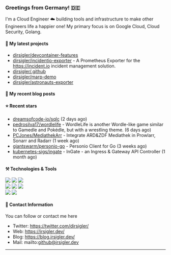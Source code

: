### Greetings from Germany! 🇩🇪

I'm a Cloud Engineer ☁️ building tools and infrastructure to make other Engineers life a happier one!
My primary focus is on Google Cloud, Cloud Security, Golang.

#### 🌱 My latest projects

- [dirsigler/devcontainer-features](https://github.com/dirsigler/devcontainer-features)
- [dirsigler/incidentio-exporter](https://github.com/dirsigler/incidentio-exporter) - A Prometheus Exporter for the https://incident.io incident management solution.
- [dirsigler/.github](https://github.com/dirsigler/.github)
- [dirsigler/marp-demo](https://github.com/dirsigler/marp-demo)
- [dirsigler/astronauts-exporter](https://github.com/dirsigler/astronauts-exporter)

#### 📝 My recent blog posts


#### ⭐ Recent stars

- [dreamsofcode-io/sqlc](https://github.com/dreamsofcode-io/sqlc) (2 days ago)
- [pedrosilva17/wordlelife](https://github.com/pedrosilva17/wordlelife) - WordleLife is another Wordle-like game similar to Gamedle and Pokédle, but with a wrestling theme. (6 days ago)
- [PCJones/MediathekArr](https://github.com/PCJones/MediathekArr) - Integrate ARD&amp;ZDF Mediathek in Prowlarr, Sonarr and Radarr (1 week ago)
- [giantswarm/personio-go](https://github.com/giantswarm/personio-go) - Personio Client for Go (3 weeks ago)
- [kubernetes-sigs/ingate](https://github.com/kubernetes-sigs/ingate) - InGate - an Ingress &amp; Gateway API Controller (1 month ago)

#### ⚒️ Technologies & Tools
![](https://img.shields.io/badge/OS-MacOS-informational?style=flat-square&logo=apple&logoColor=white&color=007CF0)
![](https://img.shields.io/badge/Editor-VisualStudioCode-informational?style=flat-square&logo=visual-studio-code&logoColor=white&color=007CF0)
![](https://img.shields.io/badge/Code-Golang-informational?style=flat-square&logo=go&logoColor=white&color=007CF0)<br/>
![](https://img.shields.io/badge/Shell-ZSH-informational?style=flat-square&logo=gnu-bash&logoColor=white&color=007CF0)
![](https://img.shields.io/badge/Tools-Docker-informational?style=flat-square&logo=docker&logoColor=white&color=007CF0)
![](https://img.shields.io/badge/Tools-Kubernetes-informational?style=flat-square&logo=kubernetes&logoColor=white&color=007CF0)<br/>
![](https://img.shields.io/badge/Tools-Terraform-informational?style=flat-square&logo=terraform&logoColor=white&color=007CF0)
![](https://img.shields.io/badge/Tools-Helm-informational?style=flat-square&logo=helm&logoColor=white&color=007CF0)

#### 📲 Contact Information

You can follow or contact me here

- Twitter: https://twitter.com/dirsigler/
- Web: https://irsigler.dev/
- Blog: https://blog.irsigler.dev/
- Mail: mailto:github@irsigler.dev

---
